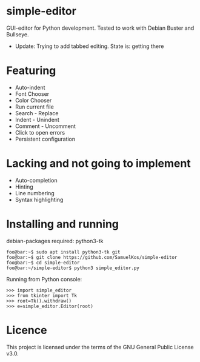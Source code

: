 # simple-editor
GUI-editor for Python development. 
Tested to work with Debian Buster and Bullseye. 
* Update: Trying to add tabbed editing. State is: getting there

# Featuring
* Auto-indent
* Font Chooser
* Color Chooser
* Run current file
* Search - Replace
* Indent - Unindent
* Comment - Uncomment
* Click to open errors
* Persistent configuration

# Lacking and not going to implement
* Auto-completion
* Hinting
* Line numbering
* Syntax highlighting

# Installing and running
debian-packages required: python3-tk

```console
foo@bar:~$ sudo apt install python3-tk git
foo@bar:~$ git clone https://github.com/SamuelKos/simple-editor
foo@bar:~$ cd simple-editor
foo@bar:~/simple-editor$ python3 simple_editor.py
```

Running from Python console:

```console
>>> import simple_editor
>>> from tkinter import Tk
>>> root=Tk().withdraw()
>>> e=simple_editor.Editor(root)
```

# Licence
This project is licensed under the terms of the GNU General Public License v3.0.
